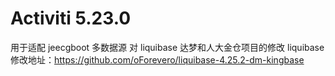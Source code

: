 Activiti 5.23.0
========
用于适配 jeecgboot 多数据源 对 liquibase 达梦和人大金仓项目的修改
liquibase 修改地址：https://github.com/oForevero/liquibase-4.25.2-dm-kingbase
